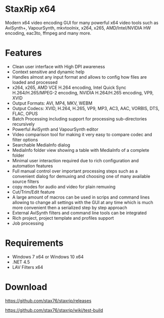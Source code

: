 # StaxRip x64

Modern x64 video encoding GUI for many powerful x64 video tools such as AviSynth+, VapourSynth, mkvtoolnix, x264, x265, AMD/Intel/NVIDIA HW encoding, eac3to, ffmpeg and many more.

# Features

- Clean user interface with High DPI awareness
- Context sensitive and dynamic help
- Handles almost any input format and allows to config how files are loaded and processed
- x264, x265, AMD VCE H.264 encoding, Intel Quick Sync H.264/H.265/MPEG-2 encoding, NVIDIA H.264/H.265 encoding, VP9, XVID
- Output Formats: AVI, MP4, MKV, WEBM
- Output Codecs: XVID, H.264, H.265, VP9, MP3, AC3, AAC, VORBIS, DTS, FLAC, OPUS
- Batch Processing including support for processing sub-directories recursively
- Powerful AviSynth and VapourSynth editor
- Video comparison tool for making it very easy to compare codec and filter options
- Searchable MediaInfo dialog
- MediaInfo folder view showing a table with MediaInfo of a complete folder
- Minimal user interaction required due to rich configuration and automation features
- Full manual control over important processing steps such as a convenient dialog for demuxing and choosing one of many available source filters
- copy modes for audio and video for plain remuxing
- Cut/Trim/Edit feature
- A large amount of macros can be used in scrips and command lines allowing to change all settings with the GUI at any time which is much more convenient then a serialized step by step approach
- External AviSynth filters and command line tools can be integrated
- Rich project, project template and profiles support
- Job processing

# Requirements

- Windows 7 x64 or Windows 10 x64
- .NET 4.5
- LAV Filters x64

# Download

https://github.com/stax76/staxrip/releases

https://github.com/stax76/staxrip/wiki/test-build